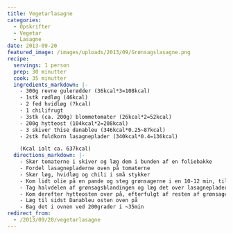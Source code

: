 ```yaml
---
title: Vegetarlasagne
categories:
  - Opskrifter
  - Vegetar
  - Lasagne
date: 2013-09-20
featured_image: /images/uploads/2013/09/Grønsagslasagne.png
recipe:
  servings: 1 person
  prep: 30 minutter
  cook: 35 minutter
  ingredients_markdown: |-
    - 300g revne gulerødder (36kcal*3=108kcal)
    - 1stk rødløg (46kcal)
    - 2 fed hvidløg (?kcal)
    - 1 chilifrugt
    - 3stk (ca. 200g) blommetomater (26kcal*2=52kcal)
    - 200g hytteost (104kcal*2=208kcal)
    - 3 skiver thise danableu (346kcal*0.25~87kcal)
    - 2stk fuldkorn lasagneplader (340kcal*0.4=136kcal)

    (Kcal ialt ca. 637kcal)
  directions_markdown: |-
    - Skær tomaterne i skiver og læg dem i bunden af en foliebakke
    - Fordel lasagnepladerne oven på tomaterne
    - Skær løg, hvidløg og chili i små stykker
    - Kom lidt olie på en pande og steg grønsagerne i en 10-12 min, til de fylder ca. det halve
    - Tag halvdelen af grønsagsblandingen og læg det over lasagnepladerne
    - Kom derefter hytteosten over på, efterfulgt af resten af grønsagerne
    - Læg til sidst Danableu osten oven på
    - Bag det i ovnen ved 200grader i ~35min
redirect_from:
  - /2013/09/20/vegetarlasagne
---
```

